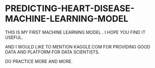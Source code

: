 # PREDICTING-HEART-DISEASE-MACHINE-LEARNING-MODEL
THIS IS MY FIRST MACHINE LEARNING MODEL .
I HOPE YOU FIND IT USEFUL.

AND I WOULD LIKE TO MENTION KAGGLE.COM FOR PROVIDING GOOD DATA AND PLATFORM FOR DATA SCIENTISTS.

DO PRACTICE MORE AND MORE.
